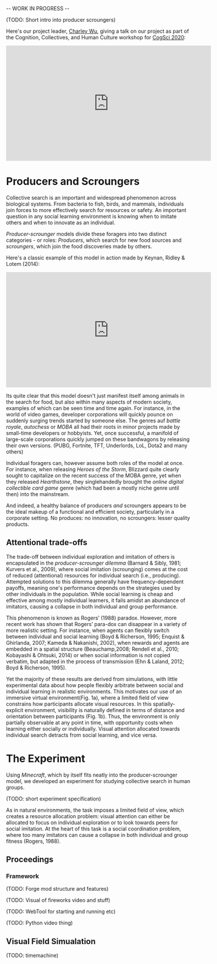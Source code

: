 -- WORK IN PROGRESS --

(TODO: Short intro into producer scroungers)

Here's our project leader, [Charley Wu](https://charleywu.github.io/), giving a talk on our project as part of the Cognition, Collectives, and Human Culture workshop for [CogSci 2020](https://cognitioncollectivesandculture.github.io/theme1/2020/07/29/CharleyWu.html):

<p style="text-align:center;">
<iframe width="560" height="315" src="https://www.youtube.com/embed/_rDE49k1ENM" title="YouTube video player" frameborder="0" allow="accelerometer; autoplay; clipboard-write; encrypted-media; gyroscope; picture-in-picture" allowfullscreen></iframe>
</p>


# Producers and Scroungers

Collective search is an important and widespread phenomenon across biological systems. From bacteria to fish, birds, and mammals, individuals join forces to more effectively search for resources or safety. An important question in any social learning environment is knowing when to imitate others and when to innovate as an individual.

*Producer-scrounger* models divide these foragers into two distinct categories - or roles: *Producers*, which search for new food sources and *scroungers*, which join the food discoveries made by others.

Here's a classic example of this model in action made by Keynan, Ridley & Lotem (2014):

<p style="text-align:center;">
<iframe width="560" height="315" src="https://www.youtube.com/embed/B1h1mDgSjOc" title="YouTube video player" frameborder="0" allow="accelerometer; autoplay; clipboard-write; encrypted-media; gyroscope; picture-in-picture" allowfullscreen></iframe>
</p>

Its quite clear that this model doesn't just manifest itself among animals in the search for food, but also within many aspects of modern society, examples of which can be seen time and time again. For instance, in the world of video games, developer corporations will quickly pounce on suddenly surging trends started by someone else. The genres auf *battle royale*, *autochess* or *MOBA* all had their roots in minor projects made by small-time developers or hobbyists. Yet, once successful, a manifold of large-scale corporations quickly jumped on these bandwagons by releasing their own versions. (PUBG, Fortnite, TFT, Underlords, LoL, Dota2 and many others)

Individual foragers can, however assume both roles of the model at once. For instance, when releasing *Heroes of the Storm*, Blizzard quite clearly sought to capitalize on the recent success of the MOBA genre, yet when they released *Hearthstone*, they singlehandedly brought the *online digital collectible card game* genre (which had been a mostly niche genre until then) into the mainstream.

And indeed, a healthy balance of producers *and* scroungers appears to be the ideal makeup of a functional and efficient society, particularly in a corporate setting. No produces: no innovation, no scroungers: lesser quality products.

## Attentional trade-offs

The trade-off between individual exploration and imitation of others is encapsulated in the *producer-scrounger dilemma* (Barnard & Sibly, 1981; Kurvers et al., 2009), where social imitation (scrounging) comes at the cost of reduced (attentional) resources for individual search (i.e., producing). Attempted solutions to this dilemma generally have frequency-dependent payoffs, meaning one's performance depends on the strategies used by other individuals in the population. While social learning is cheap and effective among mostly individual learners, it fails amidst an abundance of imitators, causing a collapse in both individual and group performance.

This phenomenon is known as Rogers’ (1988) paradox. However, more recent work has shown that Rogers’ para-dox can disappear in a variety of more realistic setting. For instance, when agents can flexibly switch between individual and social learning (Boyd & Richerson, 1995; Enquist & Ghirlanda, 2007; Kameda & Nakanishi, 2002), when rewards and agents are embedded in a spatial structure (Beauchamp,2008; Rendell et al., 2010; Kobayashi & Ohtsuki, 2014) or when social information is not copied verbatim, but adapted in the process of transmission (Ehn & Laland, 2012; Boyd & Richerson, 1995).

Yet the majority of these results are derived from simulations, with little experimental data about how people flexibly arbitrate between social and individual learning in realistic environments. This motivates our use of an immersive virtual environment(Fig. 1a), where a limited field of view constrains how participants allocate visual resources. In this spatially-explicit environment, visibility is naturally defined in terms of distance and orientation between participants (Fig. 1b). Thus, the environment is only partially observable at any point in time, with opportunity costs when learning either socially or individually. Visual attention allocated towards individual search detracts from social learning, and vice versa.

# The Experiment

Using *Minecraft*, which by itself fits neatly into the producer-scrounger model, we developed an experiment for studying collective search in human groups.

(TODO: short experiment specification)

As in natural environments, the task imposes a limited field of view, which creates a resource allocation problem: visual attention can either be allocated to focus on individual exploration or to look towards peers for social imitation. At the heart of this task is a social coordination problem, where too many imitators can cause a collapse in both individual and group fitness (Rogers, 1988).

## Proceedings

### Framework

(TODO: Forge mod structure and features)

(TODO: Visual of fireworks video and stuff)

(TODO: WebTool for starting and running etc)

(TODO: Python video thing)

## Visual Field Simualation

(TODO: timemachine)
